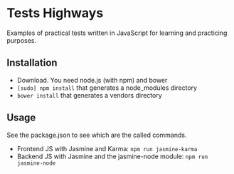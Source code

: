 # Tests Highways

Examples of practical tests written in JavaScript for learning and practicing purposes.

## Installation

- Download. You need node.js (with npm) and bower
- `[sudo] npm install` that generates a node_modules directory
- `bower install` that generates a vendors directory

## Usage

See the package.json to see which are the called commands.

- Frontend JS with Jasmine and Karma: `npm run jasmine-karma`
- Backend JS with Jasmine and the jasmine-node module: `npm run jasmine-node`